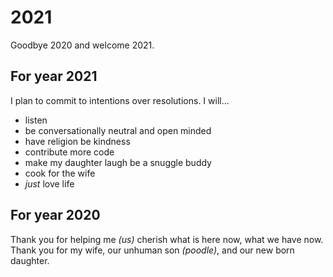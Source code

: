 # 2021
Goodbye 2020 and welcome 2021. 

## For year 2021
I plan to commit to intentions over resolutions. I will...

* listen
* be conversationally neutral and open minded
* have religion be kindness
* contribute more code
* make my daughter laugh be a snuggle buddy
* cook for the wife
* _just_ love life

## For year 2020
Thank you for helping me _(us)_ cherish what is here now, what we have now. Thank you for my wife, our unhuman son _(poodle)_, and our new born daughter.
